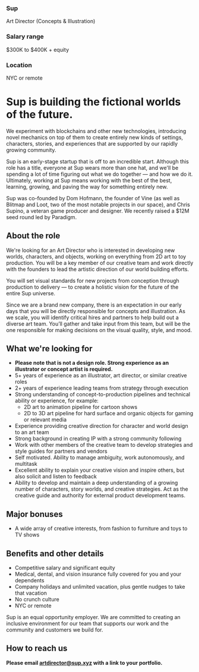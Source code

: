 ### Sup
Art Director (Concepts & Illustration)

### Salary range
$300K to $400K + equity

### Location
NYC or remote

# Sup is building the fictional worlds of the future.
We experiment with blockchains and other new technologies, introducing novel mechanics on top of them to create entirely new kinds of settings, characters, stories, and experiences that are supported by our rapidly growing community.

Sup is an early-stage startup that is off to an incredible start. Although this role has a title, everyone at Sup wears more than one hat, and we'll be spending a lot of time figuring out what we do together — and how we do it. Ultimately, working at Sup means working with the best of the best, learning, growing, and paving the way for something entirely new.

Sup was co-founded by Dom Hofmann, the founder of Vine (as well as Blitmap and Loot, two of the most notable projects in our space), and Chris Supino, a veteran game producer and designer. We recently raised a $12M seed round led by Paradigm.

## About the role

We're looking for an Art Director who is interested in developing new worlds, characters, and objects, working on everything from 2D art to toy production. You will be a key member of our creative team and work directly with the founders to lead the artistic direction of our world building efforts. 

You will set visual standards for new projects from conception through production to delivery — to create a holistic vision for the future of the entire Sup universe. 

Since we are a brand new company, there is an expectation in our early days that you will be directly responsible for concepts and illustration. As we scale, you will identify critical hires and partners to help build out a diverse art team. You’ll gather and take input from this team, but will be the one responsible for making decisions on the visual quality, style, and mood.

## What we're looking for

- **Please note that is not a design role. Strong experience as an illustrator or concept artist is required.**
- 5+ years of experience as an illustrator, art director, or similar creative roles
- 2+ years of experience leading teams from strategy through execution
- Strong understanding of concept-to-production pipelines and technical ability or experience, for example:
  - 2D art to animation pipeline for cartoon shows
  - 2D to 3D art pipeline for hard surface and organic objects for gaming or relevant media
- Experience providing creative direction for character and world design to an art team
- Strong background in creating IP with a strong community following 
- Work with other members of the creative team to develop strategies and style guides for partners and vendors
- Self motivated. Ability to manage ambiguity, work autonomously, and multitask
- Excellent ability to explain your creative vision and inspire others, but also solicit and listen to feedback
- Ability to develop and maintain a deep understanding of a growing number of characters, story worlds, and creative strategies. Act as the creative guide and authority for external product development teams.

## Major bonuses
- A wide array of creative interests, from fashion to furniture and toys to TV shows

## Benefits and other details
- Competitive salary and significant equity
- Medical, dental, and vision insurance fully covered for you and your dependents
- Company holidays and unlimited vacation, plus gentle nudges to take that vacation
- No crunch culture
- NYC or remote
 
Sup is an equal opportunity employer. We are committed to creating an inclusive environment for our team that supports our work and the community and customers we build for.

## How to reach us

**Please email artdirector@sup.xyz with a link to your portfolio.**
